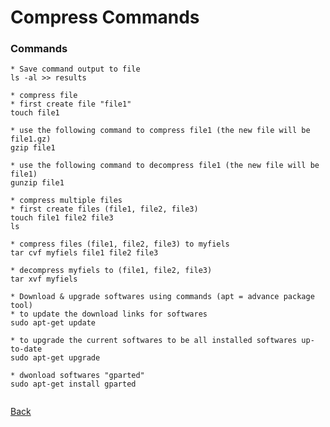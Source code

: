 # Compress Commands

### **Commands**

~~~~
* Save command output to file
ls -al >> results
~~~~

```
* compress file
* first create file "file1"
touch file1

* use the following command to compress file1 (the new file will be file1.gz)
gzip file1

* use the following command to decompress file1 (the new file will be file1)
gunzip file1
```

```
* compress multiple files
* first create files (file1, file2, file3)
touch file1 file2 file3
ls

* compress files (file1, file2, file3) to myfiels
tar cvf myfiels file1 file2 file3

* decompress myfiels to (file1, file2, file3)
tar xvf myfiels
```

```
* Download & upgrade softwares using commands (apt = advance package tool)
* to update the download links for softwares
sudo apt-get update

* to upgrade the current softwares to be all installed softwares up-to-date
sudo apt-get upgrade

* dwonload softwares "gparted"
sudo apt-get install gparted


```

[Back](https://github.com/bassammannaa/Ubuntu-Training/blob/master/README.md)
